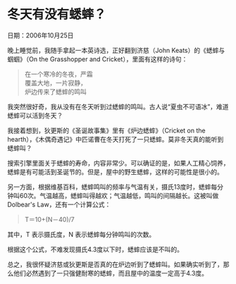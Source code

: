 # 冬天有没有蟋蟀？

日期：2006年10月25日

晚上睡觉前，我随手拿起一本英诗选，正好翻到济慈（John Keats）的《蟋蟀与蝈蝈》（On the Grasshopper and Cricket），里面有这样的诗句：

> 在一个寒冷的冬夜，严霜  
> 覆盖大地，一片寂静，  
> 炉边传来了蟋蟀的鸣叫

我突然很好奇，我从没有在冬天听到过蟋蟀的鸣叫。古人说“夏虫不可语冰”，难道蟋蟀可以活到冬天？

我接着想到，狄更斯的《圣诞故事集》里有《炉边蟋蟀》（Cricket on the hearth），《木偶奇遇记》中匹诺曹在冬天打死了一只蟋蟀。莫非冬天真的能听到蟋蟀叫？

搜索引擎里面关于蟋蟀的寿命，内容非常少。可以确证的是，如果人工精心饲养，蟋蟀是有可能活到圣诞节的。但是，屋中的野生蟋蟀，这样的可能性是很小的。

另一方面，根据维基百科，蟋蟀鸣叫的频率与气温有关，摄氏13度时，蟋蟀每分钟叫60次。气温越高，蟋蟀叫得越欢；气温越低，鸣叫的间隔越长。这被叫做 Dolbear's Law，还有一个计算公式：

> T＝10+(N－40)/7

其中，T 表示摄氏度，N 表示蟋蟀每分钟鸣叫的次数。

根据这个公式，不难发现摄氏4.3度以下时，蟋蟀应该是不叫的。

总之，我很怀疑济慈或狄更斯是否真的在炉边听到了蟋蟀叫。如果确实听到了，那么他们必然遇到了一只强健耐寒的蟋蟀，而且屋中的温度一定高于4.3度。

